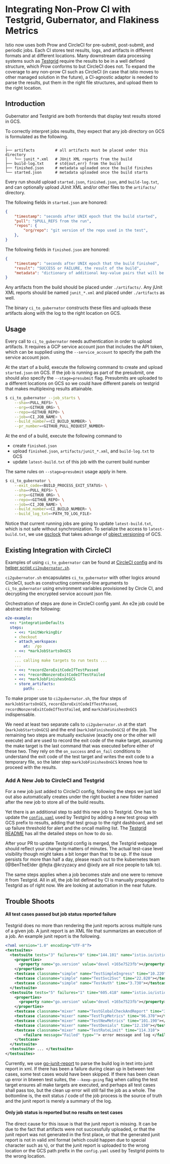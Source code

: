# Integrating Non-Prow CI with Testgrid, Gubernator, and Flakiness Metrics

Istio now uses both Prow and CircleCI for pre-submit, post-submit, and periodic jobs.
Each CI stores test results, logs, and artifacts in different formats and at
different locations. Many downstream data processing systems such as
[Testgrid](https://k8s-testgrid.appspot.com/istio-presubmits)
require the results to be in a well defined structure, which Prow conforms to but
CircleCI does not. To expand the coverage to any non-prow CI such as CircleCI (in
case that istio moves to other managed solution in the future), a
CI-agnostic adaptor is needed to parse the results, put them in the right file
structures, and upload them to the right location.


## Introduction

Gubernator and Testgrid are both frontends that display test results stored in GCS.

To correctly interpret jobs results, they expect that any job directory on GCS is formulated as the following.

```
.
├── artifacts         # all artifacts must be placed under this directory
│   └── junit_*.xml   # JUnit XML reports from the build
├── build-log.txt     # std{out,err} from the build
├── finished.json     # metadata uploaded once the build finishes
└── started.json      # metadata uploaded once the build starts
```

Every run should upload `started.json`, `finished.json`, and `build-log.txt`, and can optionally upload JUnit XML and/or other files to the `artifacts/` directory.

The following fields in `started.json` are honored:

```json
{
    "timestamp": "seconds after UNIX epoch that the build started",
    "pull": "$PULL_REFS from the run",
    "repos": {
        "org/repo": "git version of the repo used in the test",
    },
}
```

The following fields in `finished.json` are honored:

```json
{
    "timestamp": "seconds after UNIX epoch that the build finished",
    "result": "SUCCESS or FAILURE, the result of the build",
    "metadata": "dictionary of additional key-value pairs that will be displayed to the user",
}
```

Any artifacts from the build should be placed under `./artifacts/`. Any jUnit
XML reports should be named `junit_*.xml` and placed under `./artifacts` as well.

The binary `ci_to_gubernator` constructs these files and uploads these artifacts along with the log to the right location on GCS.


## Usage

Every call to `ci_to_gubernator` needs authentication in order to upload artifacts.
It requires a GCP service account json that includes the API token, which can be
supplied using the `--service_account` to specify the path the service account json.

At the start of a build, execute the following command to create and upload `started.json` on GCS.
If the job is running as part of the presubmit, one should
also specify the `--stage=presubmit` flag. Presubmits are uploaded to a different
locations on GCS so we could have different panels on testgrid that makes
multiplexing results attainable.

```bash
$ ci_to_gubernator --job_starts \
	--sha=<PULL_REFS> \
	--org=<GITHUB_ORG> \
	--repo=<GITHUB_REPO> \
	--job=<CI_JOB_NAME> \
	--build_number=<CI_BUILD_NUMBER> \
	--pr_number=<GITHUB_PULL_REQUEST_NUMBER>
```

At the end of a build, execute the following command to
* create `finished.json`
* upload `finished.json`, `artifacts/junit_*.xml`, and `build-log.txt` to GCS
* update `latest-build.txt` of this job with the current build number

The same rules on `--stage=presubmit` usage apply in here.

```bash
$ ci_to_gubernator \
	--exit_code=<BUILD_PROCESS_EXIT_STATUS> \
	--sha=<PULL_REFS> \
	--org=<GITHUB_ORG> \
	--repo=<GITHUB_REPO> \
	--job=<CI_JOB_NAME> \
	--build_number=<CI_BUILD_NUMBER> \
	--build_log_txt=<PATH_TO_LOG_FILE>
```

Notice that current running jobs are going to update `latest-build.txt`, which is not safe without synchronization. To serialize the access to `latest-build.txt`, we use [gsclock](https://github.com/marcacohen/gcslock) that takes advange of [object versioning](https://cloud.google.com/storage/docs/object-versioning) of GCS.

## Existing Integration with CircleCI

Examples of using `ci_to_gubernator` can be found at [CircleCI config](https://github.com/istio/istio/blob/master/.circleci/config.yml#L39-63) and its [helper script `ci2gubernator.sh`](https://github.com/istio/istio/blob/master/bin/ci2gubernator.sh).

`ci2gubernator.sh` encapsulates `ci_to_gubernator` with other logics around
CircleCI, such as constructing command-line arguments to `ci_to_gubernator` using
environment variables provisioned by Circle CI, and decrypting the encrypted service
account json file.

Orchestration of steps are done in CircleCI config yaml. An e2e job could be abstract into the following:

```yaml
e2e-example:
  <<: *integrationDefaults
  steps:
    - <<: *initWorkingDir
    - checkout
    - attach_workspace:
        at:  /go
    - <<: *markJobStartsOnGCS
    ...
    ... calling make targets to run tests ...
    ...
    - <<: *recordZeroExitCodeIfTestPassed
    - <<: *recordNonzeroExitCodeIfTestFailed
    - <<: *markJobFinishesOnGCS
    - store_artifacts:
        path: ...
```

To make proper use to `ci2gubernator.sh`, the four steps of `markJobStartsOnGCS`,
`recordZeroExitCodeIfTestPassed`, `recordNonzeroExitCodeIfTestFailed`, and
`markJobFinishesOnGCS` indispensable.

We need at least two separate calls to `ci2gubernator.sh` at the start
(`markJobStartsOnGCS`) and the end (`markJobFinishesOnGCS`) of the job. The
remaining two steps are mutually exclusive (exactly one or the other will execute)
and are used to record the exit code of the make target, assuming the make target
is the last command that was executed before either of these two. They rely on the
`on_success` and `on_fail` conditions to understand the exit code of the test target
and writes the exit code to a temporary file, so the later step
`markJobFinishesOnGCS` knows how to proceed with the results.

### Add A New Job to CircleCI and Testgrid

For a new job just added to CircleCI config, following the steps we just laid out
also automatically creates under the right bucket a new folder named after the new
job to store all of the build results.

Yet there is an additional step to add this new job to Testgrid. One has to update
the [`config.yaml`](https://github.com/kubernetes/test-infra/blob/master/testgrid/config.yaml#L2476)
used by Testgird by adding a new test group with GCS prefix to results, adding that
test group to the right dashboard, and set up failure threshold for alert and the
oncall mailing list. The [Testgrid README](https://github.com/kubernetes/test-infra/blob/master/testgrid/README.md)
has all the detailed steps on how to do so.

After your PR to update Testgrid config is merged, the Testgrid webpage should
reflect your change in matters of minutes. The actual test-case level visibility
though might takes a bit longer than that to be up. If the issue persists for more
than half a day, please reach out to the kubernetes team (@BenTheElder @fejta
@krzyzacy and @ixdy are all nice people to talk to).

The same steps applies when a job becomes stale and one were to remove it from
Testgrid. All in all, the job list defined by CI is manually propagated to Testgrid
as of right now. We are looking at automation in the near future.

## Trouble Shoots

#### All test cases passed but job status reported failure

Testgrid does no more than rendering the junit reports across multiple runs of a
given job. A junit report is an XML file that summarizes an execution of a job. An example junit report is the following.

```xml
<?xml version="1.0" encoding="UTF-8"?>
<testsuites>
  <testsuite tests="3" failures="0" time="144.101" name="istio.io/istio/tests/e2e/tests/simple">
    <properties>
      <property name="go.version" value="devel +165e7523fb"></property>
    </properties>
    <testcase classname="simple" name="TestSimpleIngress" time="10.220"></testcase>
    <testcase classname="simple" name="TestSvc2Svc" time="22.820"></testcase>
    <testcase classname="simple" name="TestAuth" time="3.730"></testcase>
  </testsuite>
  <testsuite tests="5" failures="1" time="605.418" name="istio.io/istio/tests/e2e/tests/mixer">
    <properties>
      <property name="go.version" value="devel +165e7523fb"></property>
    </properties>
    <testcase classname="mixer" name="TestGlobalCheckAndReport" time="30.380"></testcase>
    <testcase classname="mixer" name="TestTcpMetrics" time="96.370"></testcase>
    <testcase classname="mixer" name="TestNewMetrics" time="101.190"></testcase>
    <testcase classname="mixer" name="TestDenials" time="12.150"></testcase>
    <testcase classname="mixer" name="TestRateLimit" time="114.310">
        <failure message="Failed" type=""> error message and log </failure>
    </testcase>
  </testsuite>
  <testsuite> ... </testsuite>
</testsuites>
```

Currently, we use [go-junit-report](https://github.com/jstemmer/go-junit-report) to
parse the build log in text into junit report in xml. If there has been a failure
during clean up in between test cases, some test cases would have been skipped. If
there has been clean up error in btween test suites, the `--keep-going` flag when
calling the test target ensures all make targets are executed, and perhaps all test
cases shall pass too, but the clean up error will still fail the job as a whole. The
bottomline is, the exit status / code of the job process is the source of truth and
the junit report is merely a summary of the log.

#### Only job status is reported but no results on test cases

The direct cause for this issue is that the junit report is missing. It can be due
to the fact that artifacts were not successfully uploaded, or that the junit report
was not generated in the first place, or that the generated junit report is not in
valid xml format (which could happen due to special character such as `%`), or that
the junit report is uploaded to the wrong location or the GCS path prefix in the
`config.yaml` used by Testgrid points to the wrong location.

